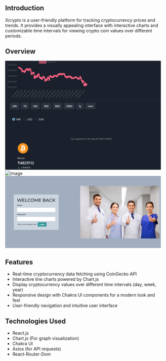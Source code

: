  ## Introduction
Xcrypto is a user-friendly platform for tracking cryptocurrency prices and trends. It provides a visually appealing interface with interactive charts and customizable time intervals for viewing crypto coin values over different periods.
<!-- Overview Section -->
## Overview
![image](https://github.com/shivamnit123/Xcrypto/blob/main/xcrypto4.png)
![image](https://github.com/shivamnit123/HealthCare/assets/113758155/cd4bba59-4966-4a54-bd48-051579190e44)
![image](https://github.com/shivamnit123/HealthCare/blob/main/log.png)

## Features

- Real-time cryptocurrency data fetching using CoinGecko API
- Interactive line charts powered by Chart.js
- Display cryptocurrency values over different time intervals (day, week, year)
- Responsive design with Chakra UI components for a modern look and feel
- User-friendly navigation and intuitive user interface

## Technologies Used

- React.js
- Chart.js (For graph visualization)
- Chakra UI
- Axios (for API requests)
- React-Router-Dom
